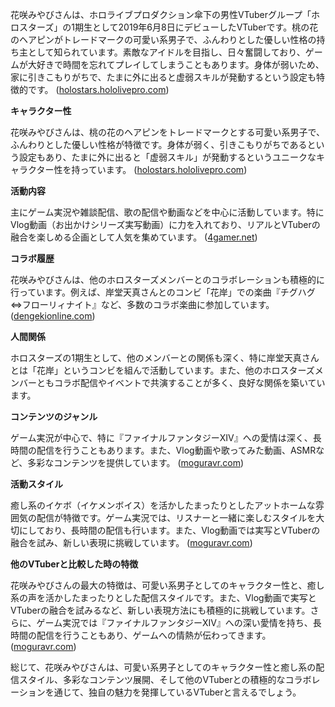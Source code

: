 花咲みやびさんは、ホロライブプロダクション傘下の男性VTuberグループ「ホロスターズ」の1期生として2019年6月8日にデビューしたVTuberです。桃の花のヘアピンがトレードマークの可愛い系男子で、ふんわりとした優しい性格の持ち主として知られています。素敵なアイドルを目指し、日々奮闘しており、ゲームが大好きで時間を忘れてプレイしてしまうこともあります。身体が弱いため、家に引きこもりがちで、たまに外に出ると虚弱スキルが発動するという設定も特徴的です。 ([holostars.hololivepro.com](https://holostars.hololivepro.com/talent/hanasaki-miyabi/?utm_source=openai))

**キャラクター性**

花咲みやびさんは、桃の花のヘアピンをトレードマークとする可愛い系男子で、ふんわりとした優しい性格が特徴です。身体が弱く、引きこもりがちであるという設定もあり、たまに外に出ると「虚弱スキル」が発動するというユニークなキャラクター性を持っています。 ([holostars.hololivepro.com](https://holostars.hololivepro.com/talent/hanasaki-miyabi/?utm_source=openai))

**活動内容**

主にゲーム実況や雑談配信、歌の配信や動画などを中心に活動しています。特にVlog動画（お出かけシリーズ実写動画）に力を入れており、リアルとVTuberの融合を楽しめる企画として人気を集めています。 ([4gamer.net](https://www.4gamer.net/games/764/G076485/20240220028/?utm_source=openai))

**コラボ履歴**

花咲みやびさんは、他のホロスターズメンバーとのコラボレーションも積極的に行っています。例えば、岸堂天真さんとのコンビ「花岸」での楽曲『チグハグ⇔フローリィナイト』など、多数のコラボ楽曲に参加しています。 ([dengekionline.com](https://dengekionline.com/article/202408/11987?utm_source=openai))

**人間関係**

ホロスターズの1期生として、他のメンバーとの関係も深く、特に岸堂天真さんとは「花岸」というコンビを組んで活動しています。また、他のホロスターズメンバーともコラボ配信やイベントで共演することが多く、良好な関係を築いています。

**コンテンツのジャンル**

ゲーム実況が中心で、特に『ファイナルファンタジーXIV』への愛情は深く、長時間の配信を行うこともあります。また、Vlog動画や歌ってみた動画、ASMRなど、多彩なコンテンツを提供しています。 ([moguravr.com](https://www.moguravr.com/holostars-introduction/?utm_source=openai))

**活動スタイル**

癒し系のイケボ（イケメンボイス）を活かしたまったりとしたアットホームな雰囲気の配信が特徴です。ゲーム実況では、リスナーと一緒に楽しむスタイルを大切にしており、長時間の配信も行います。また、Vlog動画では実写とVTuberの融合を試み、新しい表現に挑戦しています。 ([moguravr.com](https://www.moguravr.com/holostars-introduction/?utm_source=openai))

**他のVTuberと比較した時の特徴**

花咲みやびさんの最大の特徴は、可愛い系男子としてのキャラクター性と、癒し系の声を活かしたまったりとした配信スタイルです。また、Vlog動画で実写とVTuberの融合を試みるなど、新しい表現方法にも積極的に挑戦しています。さらに、ゲーム実況では『ファイナルファンタジーXIV』への深い愛情を持ち、長時間の配信を行うこともあり、ゲームへの情熱が伝わってきます。 ([moguravr.com](https://www.moguravr.com/holostars-introduction/?utm_source=openai))

総じて、花咲みやびさんは、可愛い系男子としてのキャラクター性と癒し系の配信スタイル、多彩なコンテンツ展開、そして他のVTuberとの積極的なコラボレーションを通じて、独自の魅力を発揮しているVTuberと言えるでしょう。 